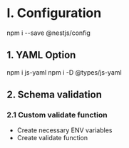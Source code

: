 # I. Configuration
npm i --save @nestjs/config

## 1. YAML Option
npm i js-yaml
npm i -D @types/js-yaml

## 2. Schema validation
### 2.1 Custom validate function
- Create necessary ENV variables
- Create validate function
